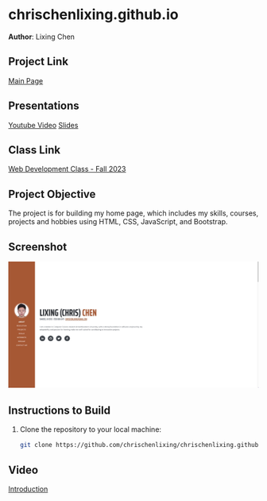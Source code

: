 # chrischenlixing.github.io


**Author**: Lixing Chen

## Project Link

[Main Page](https://chrischenlixing.github.io/chrisWebP1/index.html)

## Presentations

[Youtube Video](https://www.youtube.com/watch?v=ZNoN0Z-viP4)
[Slides](https://docs.google.com/presentation/d/1PM3qGEczMse1aCJlBDlbaam5u2zRkUwhFXkmrBWu698/edit#slide=id.g280a5e4a4fd_0_219)

## Class Link

[Web Development Class - Fall 2023](https://johnguerra.co/classes/webDevelopment_fall_2023/)


## Project Objective

The project is for building my home page, which includes my skills, courses, projects and hobbies using HTML, CSS, JavaScript, and Bootstrap.

## Screenshot


![Homepage Screenshot](./chrisWebP1/assets/img/homepageshot.jpg)

## Instructions to Build

1. Clone the repository to your local machine:

   ```bash
   git clone https://github.com/chrischenlixing/chrischenlixing.github.io.git


## Video

[Introduction](https://chrischenlixing.github.io/chrisWebP1/index.html)
